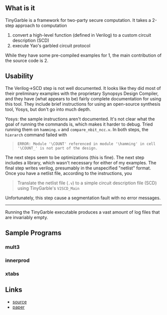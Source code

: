 ## What is it
TinyGarble is a framework for two-party secure computation. It takes a 2-step approach to computation
1. convert a high-level function (defined in Verilog) to a custom circuit description (SCD)
2. execute Yao's garbled circuit protocol

While they have some pre-compiled examples for 1, the main contribution of the source code is 2.

## Usability
The Verilog->SCD step is not well documented. It looks like they did most of their preliminary examples with the proprietary Synopsys Design Compiler, and they have (what appears to be) fairly complete documentation for using this tool. They include brief instructions for using an open-source synthesis tool, Yosys, but don't go into much depth. 

Yosys: the sample instructions aren't documented. It's not clear what the goal of running the commands is, which makes it harder to debug. Tried running them on `hamming.v` and `compare_nbit_ncc.v`. In both steps, the `hierarch` command failed with  
> `ERROR: Module '\COUNT' referenced in module '\hamming' in cell '\COUNT_' is not part of the design.` 
 
The next steps seem to be optimizations (this is fine). The next step includes a library, which wasn't necessary for either of my examples. The final step writes verilog, presumably in the unspecified "netlist" format. Once you have a netlist file, according to the instructions, you
> Translate the netlist file (`.v`) to a simple circuit description file (SCD) using TinyGarble's `V2SCD_Main`

Unfortunately, this step cause a segmentation fault with no error messages.

---
Running the TinyGarble executable produces a vast amount of log files that are invariably empty.

## Sample Programs

### mult3

### innerprod

### xtabs

## Links
- [source](https://github.com/esonghori/TinyGarble)  
- [paper](https://www.ieee-security.org/TC/SP2015/papers-archived/6949a411.pdf)